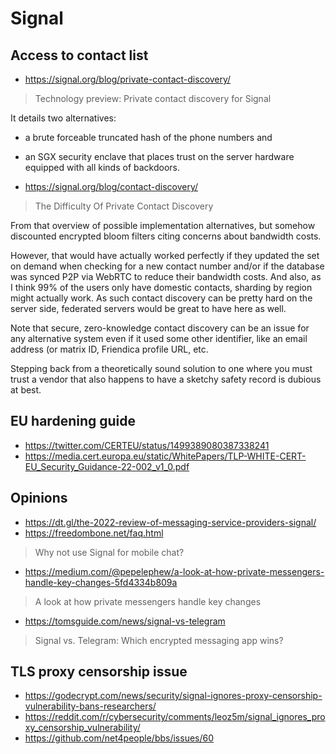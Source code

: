 # Signal

## Access to contact list

* https://signal.org/blog/private-contact-discovery/

> Technology preview: Private contact discovery for Signal

It details two alternatives:

* a brute forceable truncated hash of the phone numbers and
* an SGX security enclave that places trust on the server hardware equipped with all kinds of backdoors.

* https://signal.org/blog/contact-discovery/

> The Difficulty Of Private Contact Discovery

From that overview of possible implementation alternatives, but somehow discounted encrypted bloom filters citing concerns about bandwidth costs.

However, that would have actually worked perfectly if they updated the set on demand when checking for a new contact number and/or if the database was synced P2P via WebRTC to reduce their bandwidth costs.
And also, as I think 99% of the users only have domestic contacts, sharding by region might actually work.
As such contact discovery can be pretty hard on the server side, federated servers would be great to have here as well.

Note that secure, zero-knowledge contact discovery can be an issue for any alternative system even if it used some other identifier, like an email address (or matrix ID, Friendica profile URL, etc.

Stepping back from a theoretically sound solution to one where you must trust a vendor that also happens to have a sketchy safety record is dubious at best.

## EU hardening guide

* https://twitter.com/CERTEU/status/1499389080387338241
* https://media.cert.europa.eu/static/WhitePapers/TLP-WHITE-CERT-EU_Security_Guidance-22-002_v1_0.pdf

## Opinions

* https://dt.gl/the-2022-review-of-messaging-service-providers-signal/
* https://freedombone.net/faq.html

> Why not use Signal for mobile chat?

* https://medium.com/@pepelephew/a-look-at-how-private-messengers-handle-key-changes-5fd4334b809a

> A look at how private messengers handle key changes

* https://tomsguide.com/news/signal-vs-telegram

> Signal vs. Telegram: Which encrypted messaging app wins?

## TLS proxy censorship issue

* https://godecrypt.com/news/security/signal-ignores-proxy-censorship-vulnerability-bans-researchers/
* https://reddit.com/r/cybersecurity/comments/leoz5m/signal_ignores_proxy_censorship_vulnerability/
* https://github.com/net4people/bbs/issues/60
